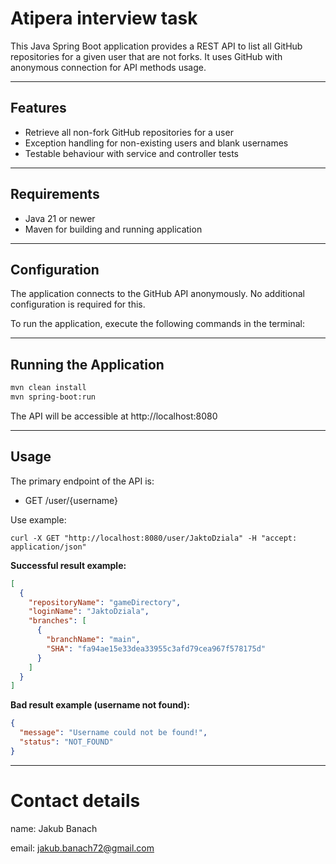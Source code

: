 Atipera interview task
=====================
This Java Spring Boot application provides a REST API to list all GitHub repositories for a given user that are not forks. It uses GitHub with anonymous connection for API methods usage.

---
## Features

- Retrieve all non-fork GitHub repositories for a user
- Exception handling for non-existing users and blank usernames
- Testable behaviour with service and controller tests
---

## Requirements
- Java 21 or newer
- Maven for building and running application
---

## Configuration

The application connects to the GitHub API anonymously. No additional configuration is required for this.

To run the application, execute the following commands in the terminal:

---

## Running the Application

```bash
mvn clean install
mvn spring-boot:run
```
The API will be accessible at http://localhost:8080

---

## Usage
The primary endpoint of the API is:
- GET /user/{username}

Use example:
```
curl -X GET "http://localhost:8080/user/JaktoDziala" -H "accept: application/json"
```
**Successful result example:**
```json
[
  {
    "repositoryName": "gameDirectory",
    "loginName": "JaktoDziala",
    "branches": [
      {
        "branchName": "main",
        "SHA": "fa94ae15e33dea33955c3afd79cea967f578175d"
      }
    ]
  }
]
```

**Bad result example (username not found):**
```json
{
  "message": "Username could not be found!",
  "status": "NOT_FOUND"
}
```
---

# Contact details
name: Jakub Banach

email: jakub.banach72@gmail.com
